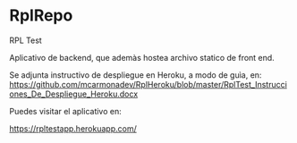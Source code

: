 # RplRepo
 RPL Test

Aplicativo de backend, que ademàs hostea archivo statico de front end. 

Se adjunta instructivo de despliegue en Heroku, a modo de guìa, en:
https://github.com/mcarmonadev/RplHeroku/blob/master/RplTest_Instrucciones_De_Despliegue_Heroku.docx


Puedes visitar el aplicativo en:

https://rpltestapp.herokuapp.com/
